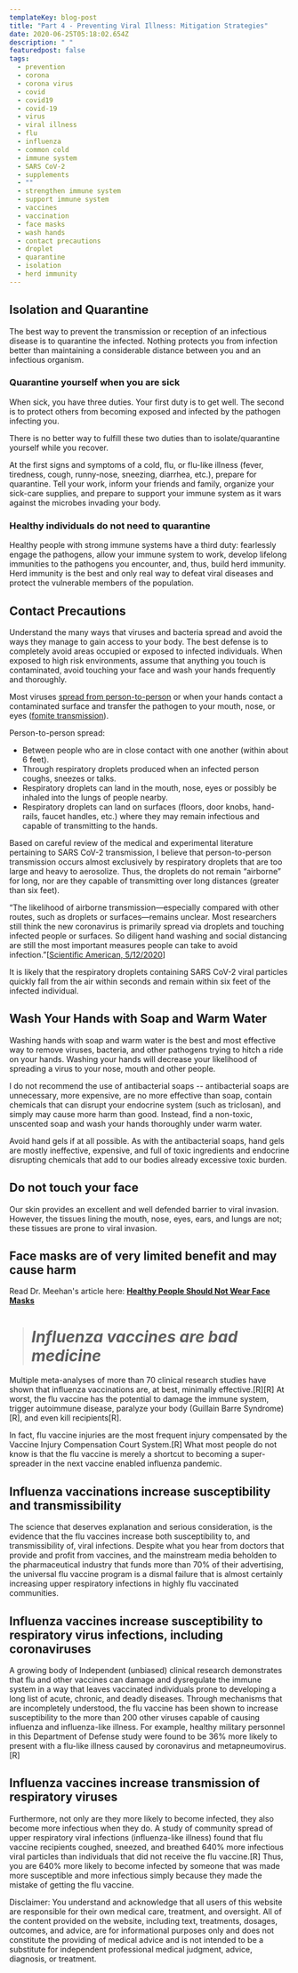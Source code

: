 ```yaml
---
templateKey: blog-post
title: "Part 4 - Preventing Viral Illness: Mitigation Strategies"
date: 2020-06-25T05:18:02.654Z
description: " "
featuredpost: false
tags:
  - prevention
  - corona
  - corona virus
  - covid
  - covid19
  - covid-19
  - virus
  - viral illness
  - flu
  - influenza
  - common cold
  - immune system
  - SARS CoV-2
  - supplements
  - ""
  - strengthen immune system
  - support immune system
  - vaccines
  - vaccination
  - face masks
  - wash hands
  - contact precautions
  - droplet
  - quarantine
  - isolation
  - herd immunity
---
```

<!--StartFragment-->

## Isolation and Quarantine

The best way to prevent the transmission or reception of an infectious disease is to quarantine the infected. Nothing protects you from infection better than maintaining a considerable distance between you and an infectious organism.

### Quarantine yourself when you are sick

When sick, you have three duties. Your first duty is to get well. The second is to protect others from becoming exposed and infected by the pathogen infecting you.

There is no better way to fulfill these two duties than to isolate/quarantine yourself while you recover.

At the first signs and symptoms of a cold, flu, or flu-like illness (fever, tiredness, cough, runny-nose, sneezing, diarrhea, etc.), prepare for quarantine. Tell your work, inform your friends and family, organize your sick-care supplies, and prepare to support your immune system as it wars against the microbes invading your body.

### Healthy individuals do not need to quarantine

Healthy people with strong immune systems have a third duty: fearlessly engage the pathogens, allow your immune system to work, develop lifelong immunities to the pathogens you encounter, and, thus, build herd immunity. Herd immunity is the best and only real way to defeat viral diseases and protect the vulnerable members of the population.

## Contact Precautions

Understand the many ways that viruses and bacteria spread and avoid the ways they manage to gain access to your body. The best defense is to completely avoid areas occupied or exposed to infected individuals. When exposed to high risk environments, assume that anything you touch is contaminated, avoid touching your face and wash your hands frequently and thoroughly.

Most viruses [spread from person-to-person](https://www.cdc.gov/coronavirus/2019-ncov/prevent-getting-sick/how-covid-spreads.html) or when your hands contact a contaminated surface and transfer the pathogen to your mouth, nose, or eyes ([fomite transmission](https://en.wikipedia.org/wiki/Fomite)).

Person-to-person spread:

* Between people who are in close contact with one another (within about 6 feet).
* Through respiratory droplets produced when an infected person coughs, sneezes or talks.
* Respiratory droplets can land in the mouth, nose, eyes or possibly be inhaled into the lungs of people nearby.
* Respiratory droplets can land on surfaces (floors, door knobs, hand-rails, faucet handles, etc.) where they may remain infectious and capable of transmitting to the hands.

Based on careful review of the medical and experimental literature pertaining to SARS CoV-2 transmission, I believe that person-to-person transmission occurs almost exclusively by respiratory droplets that are too large and heavy to aerosolize. Thus, the droplets do not remain “airborne” for long, nor are they capable of transmitting over long distances (greater than six feet).

“The likelihood of airborne transmission—especially compared with other routes, such as droplets or surfaces—remains unclear. Most researchers still think the new coronavirus is primarily spread via droplets and touching infected people or surfaces. So diligent hand washing and social distancing are still the most important measures people can take to avoid infection.”[[Scientific American, 5/12/2020](https://www.scientificamerican.com/article/how-coronavirus-spreads-through-the-air-what-we-know-so-far1/)]

It is likely that the respiratory droplets containing SARS CoV-2 viral particles quickly fall from the air within seconds and remain within six feet of the infected individual.

## Wash Your Hands with Soap and Warm Water

Washing hands with soap and warm water is the best and most effective way to remove viruses, bacteria, and other pathogens trying to hitch a ride on your hands. Washing your hands will decrease your likelihood of spreading a virus to your nose, mouth and other people.

I do not recommend the use of antibacterial soaps -- antibacterial soaps are unnecessary, more expensive, are no more effective than soap, contain chemicals that can disrupt your endocrine system (such as triclosan), and simply may cause more harm than good. Instead, find a non-toxic, unscented soap and wash your hands thoroughly under warm water.

Avoid hand gels if at all possible. As with the antibacterial soaps, hand gels are mostly ineffective, expensive, and full of toxic ingredients and endocrine disrupting chemicals that add to our bodies already excessive toxic burden.

## Do not touch your face

Our skin provides an excellent and well defended barrier to viral invasion. However, the tissues lining the mouth, nose, eyes, ears, and lungs are not; these tissues are prone to viral invasion.

## Face masks are of very limited benefit and may cause harm

Read Dr. Meehan's article here: <!--StartFragment-->**[Healthy People Should Not Wear Face Masks](https://www.meehanmd.com/blog/2020-06-12-healthy-people-should-not-wear-face-masks/)**

<!--EndFragment-->

> # *Influenza vaccines are bad medicine*

Multiple meta-analyses of more than 70 clinical research studies have shown that influenza vaccinations are, at best, minimally effective.\[R]\[R] At worst, the flu vaccine has the potential to damage the immune system, trigger autoimmune disease, paralyze your body (Guillain Barre Syndrome)\[R], and even kill recipients\[R].

In fact, flu vaccine injuries are the most frequent injury compensated by the Vaccine Injury Compensation Court System.\[R] What most people do not know is that the flu vaccine is merely a shortcut to becoming a super-spreader in the next vaccine enabled influenza pandemic.

## Influenza vaccinations increase susceptibility and transmissibility

The science that deserves explanation and serious consideration, is the evidence that the flu vaccines increase both susceptibility to, and transmissibility of, viral infections. Despite what you hear from doctors that provide and profit from vaccines, and the mainstream media beholden to the pharmaceutical industry that funds more than 70% of their advertising, the universal flu vaccine program is a dismal failure that is almost certainly increasing upper respiratory infections in highly flu vaccinated communities.

## Influenza vaccines increase susceptibility to respiratory virus infections, including coronaviruses

A growing body of Independent (unbiased) clinical research demonstrates that flu and other vaccines can damage and dysregulate the immune system in a way that leaves vaccinated individuals prone to developing a long list of acute, chronic, and deadly diseases. Through mechanisms that are incompletely understood, the flu vaccine has been shown to increase susceptibility to the more than 200 other viruses capable of causing influenza and influenza-like illness. For example, healthy military personnel in this Department of Defense study were found to be 36% more likely to present with a flu-like illness caused by coronavirus and metapneumovirus.\[R]

## Influenza vaccines increase transmission of respiratory viruses

Furthermore, not only are they more likely to become infected, they also become more infectious when they do. A study of community spread of upper respiratory viral infections (influenza-like illness) found that flu vaccine recipients coughed, sneezed, and breathed 640% more infectious viral particles than individuals that did not receive the flu vaccine.\[R] Thus, you are 640% more likely to become infected by someone that was made more susceptible and more infectious simply because they made the mistake of getting the flu vaccine.

<!--EndFragment-->

<!--StartFragment-->

Disclaimer: You understand and acknowledge that all users of this website are responsible for their own medical care, treatment, and oversight. All of the content provided on the website, including text, treatments, dosages, outcomes, and advice, are for informational purposes only and does not constitute the providing of medical advice and is not intended to be a substitute for independent professional medical judgment, advice, diagnosis, or treatment. 

<!--EndFragment-->